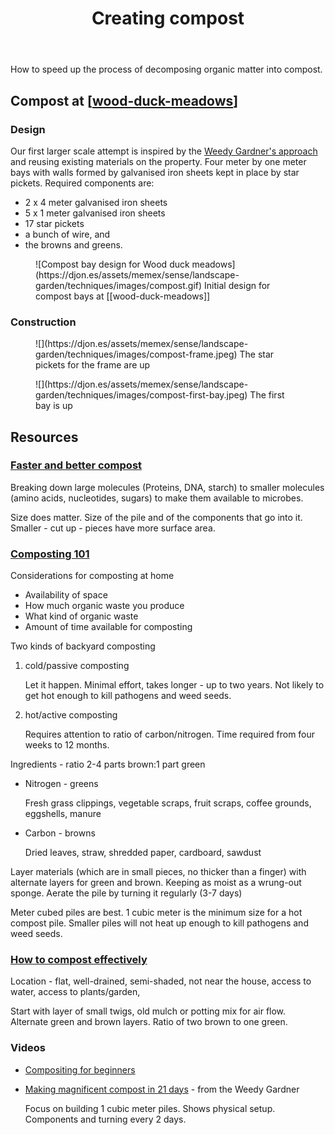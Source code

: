 ﻿---
tags:
- regeneration
- techniques
- compost
title: Creating compost
type: note
---
How to speed up the process of decomposing organic matter into compost.

## Compost at [[wood-duck-meadows]]

### Design

Our first larger scale attempt is inspired by the [Weedy Gardner's approach](https://www.youtube.com/watch?v=IV_kkJy3s3Q&) and reusing existing materials on the property. Four meter by one meter bays with walls formed by galvanised iron sheets kept in place by star pickets. Required components are:

- 2 x 4 meter galvanised iron sheets
- 5 x 1 meter galvanised iron sheets
- 17 star pickets
- a bunch of wire, and
- the browns and greens.

<figure markdown>
![Compost bay design for Wood duck meadows](https://djon.es/assets/memex/sense/landscape-garden/techniques/images/compost.gif)
<caption>Initial design for compost bays at [[wood-duck-meadows]]</caption>
</figure>


### Construction

<figure markdown>
![](https://djon.es/assets/memex/sense/landscape-garden/techniques/images/compost-frame.jpeg)
<caption>The star pickets for the frame are up</caption>
</figure>

<figure markdown>
![](https://djon.es/assets/memex/sense/landscape-garden/techniques/images/compost-first-bay.jpeg)
<caption>The first bay is up</caption>
</figure>

## Resources

### [Faster and better compost](https://www.youtube.com/watch?v=7_HrMDLjAcM)

Breaking down large molecules (Proteins, DNA, starch) to smaller molecules (amino acids, nucleotides, sugars) to make them available to microbes.

Size does matter. Size of the pile and of the components that go into it. Smaller - cut up - pieces have more surface area.


### [Composting 101](https://www.nrdc.org/stories/composting-101)

Considerations for composting at home

- Availability of space
- How much organic waste you produce
- What kind of organic waste
- Amount of time available for composting

Two kinds of backyard composting

1. cold/passive composting

    Let it happen. Minimal effort, takes longer - up to two years. Not likely to get hot enough to kill pathogens and weed seeds.
2. hot/active composting

    Requires attention to ratio of carbon/nitrogen. Time required from four weeks to 12 months.

Ingredients - ratio 2-4 parts brown:1 part green

- Nitrogen - greens

    Fresh grass clippings, vegetable scraps, fruit scraps, coffee grounds, eggshells, manure

- Carbon - browns

    Dried leaves, straw, shredded paper, cardboard, sawdust

Layer materials (which are in small pieces, no thicker than a finger) with alternate layers for green and brown. Keeping as moist as a wrung-out sponge. Aerate the pile by turning it regularly (3-7 days)

Meter cubed piles are best. 1 cubic meter is the minimum size for a hot compost pile. Smaller piles will not heat up enough to kill pathogens and weed seeds.

### [How to compost effectively](https://www.detsi.qld.gov.au/our-department/news-media/down-to-earth/how-to-compost-effectively)

Location - flat, well-drained, semi-shaded, not near the house, access to water, access to plants/garden, 

Start with layer of small twigs, old mulch or potting mix for air flow. Alternate green and brown layers. Ratio of two brown to one green.

### Videos

- [Compositing for beginners](https://www.youtube.com/watch?v=6Ti5g-AZiTs&t=228s)
- [Making magnificent compost in 21 days](https://www.youtube.com/watch?v=IV_kkJy3s3Q&t=1012s) - from the Weedy Gardner

    Focus on building 1 cubic meter piles. Shows physical setup. Components and turning every 2 days.


[//begin]: # "Autogenerated link references for markdown compatibility"
[wood-duck-meadows]: ../wood-duck-meadows "Wood duck meadows"
[//end]: # "Autogenerated link references"